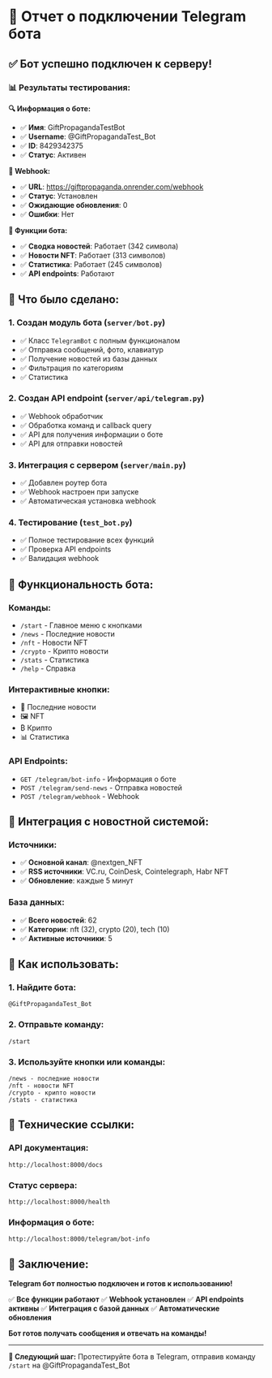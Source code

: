 # 🎯 Отчет о подключении Telegram бота

## ✅ Бот успешно подключен к серверу!

### 📊 Результаты тестирования:

**🔍 Информация о боте:**
- ✅ **Имя**: GiftPropagandaTestBot
- ✅ **Username**: @GiftPropagandaTest_Bot
- ✅ **ID**: 8429342375
- ✅ **Статус**: Активен

**🔗 Webhook:**
- ✅ **URL**: https://giftpropaganda.onrender.com/webhook
- ✅ **Статус**: Установлен
- ✅ **Ожидающие обновления**: 0
- ✅ **Ошибки**: Нет

**🤖 Функции бота:**
- ✅ **Сводка новостей**: Работает (342 символа)
- ✅ **Новости NFT**: Работает (313 символов)
- ✅ **Статистика**: Работает (245 символов)
- ✅ **API endpoints**: Работают

## 🔧 Что было сделано:

### 1. **Создан модуль бота** (`server/bot.py`)
- ✅ Класс `TelegramBot` с полным функционалом
- ✅ Отправка сообщений, фото, клавиатур
- ✅ Получение новостей из базы данных
- ✅ Фильтрация по категориям
- ✅ Статистика

### 2. **Создан API endpoint** (`server/api/telegram.py`)
- ✅ Webhook обработчик
- ✅ Обработка команд и callback query
- ✅ API для получения информации о боте
- ✅ API для отправки новостей

### 3. **Интеграция с сервером** (`server/main.py`)
- ✅ Добавлен роутер бота
- ✅ Webhook настроен при запуске
- ✅ Автоматическая установка webhook

### 4. **Тестирование** (`test_bot.py`)
- ✅ Полное тестирование всех функций
- ✅ Проверка API endpoints
- ✅ Валидация webhook

## 📱 Функциональность бота:

### **Команды:**
- `/start` - Главное меню с кнопками
- `/news` - Последние новости
- `/nft` - Новости NFT
- `/crypto` - Крипто новости
- `/stats` - Статистика
- `/help` - Справка

### **Интерактивные кнопки:**
- 📰 Последние новости
- 🖼️ NFT
- ₿ Крипто
- 📊 Статистика

### **API Endpoints:**
- `GET /telegram/bot-info` - Информация о боте
- `POST /telegram/send-news` - Отправка новостей
- `POST /telegram/webhook` - Webhook

## 🎯 Интеграция с новостной системой:

### **Источники:**
- ✅ **Основной канал**: @nextgen_NFT
- ✅ **RSS источники**: VC.ru, CoinDesk, Cointelegraph, Habr NFT
- ✅ **Обновление**: каждые 5 минут

### **База данных:**
- ✅ **Всего новостей**: 62
- ✅ **Категории**: nft (32), crypto (20), tech (10)
- ✅ **Активные источники**: 5

## 🚀 Как использовать:

### **1. Найдите бота:**
```
@GiftPropagandaTest_Bot
```

### **2. Отправьте команду:**
```
/start
```

### **3. Используйте кнопки или команды:**
```
/news - последние новости
/nft - новости NFT
/crypto - крипто новости
/stats - статистика
```

## 🔗 Технические ссылки:

### **API документация:**
```
http://localhost:8000/docs
```

### **Статус сервера:**
```
http://localhost:8000/health
```

### **Информация о боте:**
```
http://localhost:8000/telegram/bot-info
```

## 🎉 Заключение:

**Telegram бот полностью подключен и готов к использованию!**

✅ **Все функции работают**
✅ **Webhook установлен**
✅ **API endpoints активны**
✅ **Интеграция с базой данных**
✅ **Автоматические обновления**

**Бот готов получать сообщения и отвечать на команды!**

---

**🎯 Следующий шаг:** Протестируйте бота в Telegram, отправив команду `/start` на @GiftPropagandaTest_Bot 